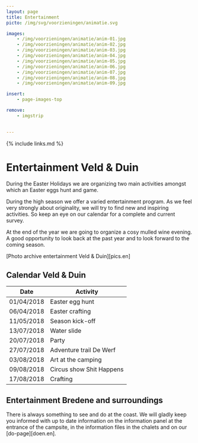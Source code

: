 ```yaml
---
layout: page
title: Entertainment
picto: /img/svg/voorzieningen/animatie.svg

images:
    - /img/voorzieningen/animatie/anim-01.jpg
    - /img/voorzieningen/animatie/anim-02.jpg
    - /img/voorzieningen/animatie/anim-03.jpg
    - /img/voorzieningen/animatie/anim-04.jpg
    - /img/voorzieningen/animatie/anim-05.jpg
    - /img/voorzieningen/animatie/anim-06.jpg
    - /img/voorzieningen/animatie/anim-07.jpg
    - /img/voorzieningen/animatie/anim-08.jpg
    - /img/voorzieningen/animatie/anim-09.jpg

insert:
    - page-images-top

remove:
    - imgstrip
    

---
```

{% include links.md %}

# Entertainment Veld & Duin

During the Easter Holidays we are organizing two main activities amongst which an Easter eggs hunt and game.

During the high season we offer a varied entertainment program. As we feel very strongly about originality, we will try to find new and inspiring activities. So keep an eye on our calendar for a complete and current survey.

At the end of the year we are going to organize a cosy mulled wine evening. A good opportunity to look back at the past year and to look forward to the coming season.

[Photo archive entertainment Veld & Duin][pics.en]


## Calendar Veld & Duin

| Date | Activity|
|-------|------------|
|   01/04/2018    |    Easter egg hunt |
|   06/04/2018    |    Easter crafting   |
|   11/05/2018    |    Season kick-off     |
|   13/07/2018    |    Water slide     |
|   20/07/2018    |    Party     |
|   27/07/2018    |    Adventure trail De Werf    |
|   03/08/2018    |    Art at the camping    |
|   09/08/2018    |    Circus show Shit Happens       |
|   17/08/2018    |    Crafting     |



## Entertainment Bredene and surroundings

There is always something to see and do at the coast. We will gladly keep you informed with up to date information on the information panel at the entrance of the campsite, in the information files in the chalets and on our [do-page][doen.en]. 

